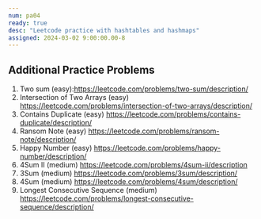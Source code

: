```yaml
---
num: pa04
ready: true
desc: "Leetcode practice with hashtables and hashmaps"
assigned: 2024-03-02 9:00:00.00-8
---
```

## Additional Practice Problems
1. Two sum (easy):<https://leetcode.com/problems/two-sum/description/>
2. Intersection of Two Arrays (easy) <https://leetcode.com/problems/intersection-of-two-arrays/description/>
3. Contains Duplicate (easy) <https://leetcode.com/problems/contains-duplicate/description/>
4. Ransom Note (easy) <https://leetcode.com/problems/ransom-note/description/>
5. Happy Number (easy) <https://leetcode.com/problems/happy-number/description/>
6. 4Sum II (medium) <https://leetcode.com/problems/4sum-ii/description>
7. 3Sum (medium) <https://leetcode.com/problems/3sum/description/>
8. 4Sum (medium) <https://leetcode.com/problems/4sum/description/>
9. Longest Consecutive Sequence (medium) <https://leetcode.com/problems/longest-consecutive-sequence/description/>

